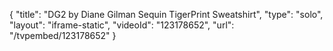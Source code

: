 {
    "title": "DG2 by Diane Gilman Sequin TigerPrint Sweatshirt",
    "type": "solo",
    "layout": "iframe-static",
    "videoId": "123178652",
    "url": "\/tvpembed\/123178652"
}